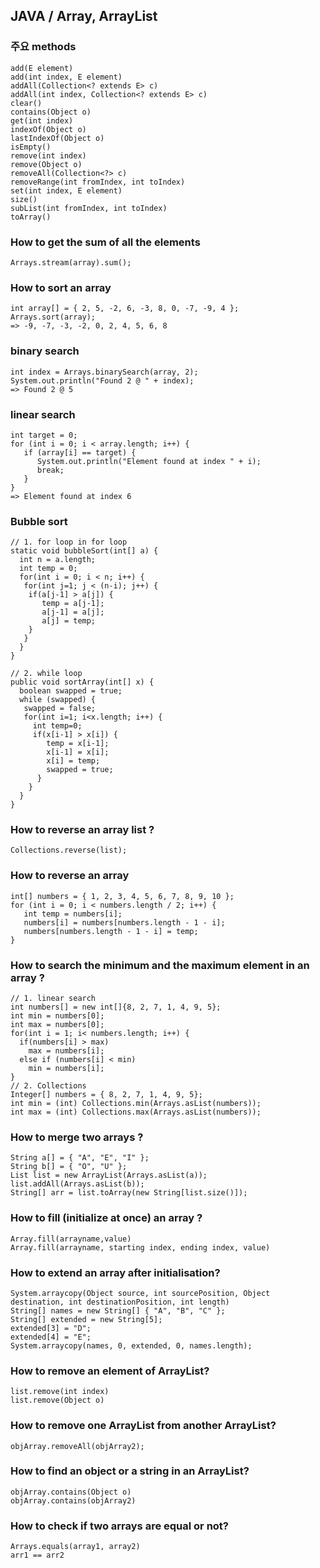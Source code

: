 ## JAVA / Array, ArrayList

### 주요 methods
    add(E element)
    add(int index, E element)
    addAll(Collection<? extends E> c)
    addAll(int index, Collection<? extends E> c)
    clear()
    contains(Object o)
    get(int index)
    indexOf(Object o)
    lastIndexOf(Object o)
    isEmpty()
    remove(int index)
    remove(Object o)
    removeAll(Collection<?> c)
    removeRange(int fromIndex, int toIndex)
    set(int index, E element)
    size()
    subList(int fromIndex, int toIndex)
    toArray()

### How to get the sum of all the elements
    Arrays.stream(array).sum();
    
### How to sort an array
    int array[] = { 2, 5, -2, 6, -3, 8, 0, -7, -9, 4 };
    Arrays.sort(array);
    => -9, -7, -3, -2, 0, 2, 4, 5, 6, 8
### binary search
    int index = Arrays.binarySearch(array, 2);
    System.out.println("Found 2 @ " + index);
    => Found 2 @ 5 
### linear search
    int target = 0;
    for (int i = 0; i < array.length; i++) {
       if (array[i] == target) {
          System.out.println("Element found at index " + i);
          break;
       } 
    }
    => Element found at index 6 
### Bubble sort
    // 1. for loop in for loop
    static void bubbleSort(int[] a) {
      int n = a.length;
      int temp = 0;
      for(int i = 0; i < n; i++) {
       for(int j=1; j < (n-i); j++) {
        if(a[j-1] > a[j]) { 
           temp = a[j-1]; 
           a[j-1] = a[j];
           a[j] = temp;
        } 
       } 
      } 
    }
    
    // 2. while loop
    public void sortArray(int[] x) {
      boolean swapped = true;
      while (swapped) {
       swapped = false;
       for(int i=1; i<x.length; i++) {
         int temp=0;
         if(x[i-1] > x[i]) {
            temp = x[i-1];
            x[i-1] = x[i];
            x[i] = temp;
            swapped = true;
          }
        }
      }
    }
### How to reverse an array list ?
    Collections.reverse(list);
    
### How to reverse an array
    int[] numbers = { 1, 2, 3, 4, 5, 6, 7, 8, 9, 10 };
    for (int i = 0; i < numbers.length / 2; i++) {
       int temp = numbers[i];
       numbers[i] = numbers[numbers.length - 1 - i];
       numbers[numbers.length - 1 - i] = temp;
    } 

### How to search the minimum and the maximum element in an array ?
    // 1. linear search
    int numbers[] = new int[]{8, 2, 7, 1, 4, 9, 5};
    int min = numbers[0];
    int max = numbers[0];
    for(int i = 1; i< numbers.length; i++) {
      if(numbers[i] > max)
        max = numbers[i];
      else if (numbers[i] < min)
        min = numbers[i];
    }
    // 2. Collections
    Integer[] numbers = { 8, 2, 7, 1, 4, 9, 5};
    int min = (int) Collections.min(Arrays.asList(numbers));
    int max = (int) Collections.max(Arrays.asList(numbers));
    
### How to merge two arrays ?
    String a[] = { "A", "E", "I" };
    String b[] = { "O", "U" };
    List list = new ArrayList(Arrays.asList(a));
    list.addAll(Arrays.asList(b));
    String[] arr = list.toArray(new String[list.size()]);
    
### How to fill (initialize at once) an array ?
    Array.fill(arrayname,value)
    Array.fill(arrayname, starting index, ending index, value)
    
### How to extend an array after initialisation?
    System.arraycopy(Object source, int sourcePosition, Object destination, int destinationPosition, int length)
    String[] names = new String[] { "A", "B", "C" };
    String[] extended = new String[5];
    extended[3] = "D";
    extended[4] = "E";
    System.arraycopy(names, 0, extended, 0, names.length);
    
### How to remove an element of ArrayList?
    list.remove(int index)
    list.remove(Object o)

### How to remove one ArrayList from another ArrayList?
    objArray.removeAll(objArray2);

### How to find an object or a string in an ArrayList?
    objArray.contains(Object o)
    objArray.contains(objArray2)

### How to check if two arrays are equal or not?
    Arrays.equals(array1, array2)
    arr1 == arr2

